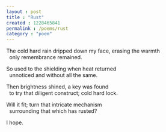 ```yaml
---
layout : post
title : "Rust"
created : 1228465841
permalink : /poems/rust
category : "poem"
---
```

<p>The cold hard rain dripped down my face, erasing the warmth<br />
&nbsp;&nbsp;only remembrance remained.</p>
<p>So used to the shielding when heat returned<br />
&nbsp;&nbsp;unnoticed and without all the same.</p>
<p>Then brightness shined, a key was found<br />
&nbsp;&nbsp;to try that diligent construct; cold hard lock.</p>
<p>Will it fit; turn that intricate mechanism<br />
&nbsp;&nbsp;surrounding that which has rusted?</p>
<p>I hope.</p>